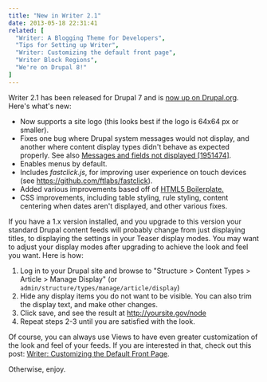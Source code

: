 ```yaml
---
title: "New in Writer 2.1"
date: 2013-05-18 22:31:41
related: [
  "Writer: A Blogging Theme for Developers",
  "Tips for Setting up Writer",
  "Writer: Customizing the default front page",
  "Writer Block Regions",
  "We're on Drupal 8!"
]
---
```


Writer 2.1 has been released for Drupal 7 and is <a href="http://drupal.org/project/writer" target="_blank">now up on Drupal.org</a>. Here's what's new:

*   Now supports a site logo (this looks best if the logo is 64x64 px or smaller).
*   Fixes one bug where Drupal system messages would not display, and another where content display types didn't behave as expected properly. See also <a href="http://drupal.org/node/1951474" target="_blank">Messages and fields not displayed [1951474]</a>.
*   Enables menus by default.
*   Includes *fastclick.js*, for improving user experience on touch devices (see https://github.com/ftlabs/fastclick).
*   Added various improvements based off of <a href="http://html5boilerplate.com/" target="_blank">HTML5 Boilerplate.</a>
*   CSS improvements, including table styling, rule styling, content centering when dates aren't displayed, and other various fixes.

If you have a 1.x version installed, and you upgrade to this version your standard Drupal content feeds will probably change from just displaying titles, to displaying the settings in your Teaser display modes. You may want to adjust your display modes after upgrading to achieve the look and feel you want. Here is how:

1.  Log in to your Drupal site and browse to "Structure > Content Types > Article > Manage Display" (or `admin/structure/types/manage/article/display`)
2.  Hide any display items you do not want to be visible. You can also trim the display text, and make other changes.
3.  Click save, and see the result at http://yoursite.gov/node
4.  Repeat steps 2-3 until you are satisfied with the look.

Of course, you can always use Views to have even greater customization of the look and feel of your feeds. If you are interested in that, check out this post: [Writer: Customizing the Default Front Page][1].

 [1]: http://www.bryanbraun.com/2013/03/16/writer-customizing-default-front-page/

Otherwise, enjoy.
